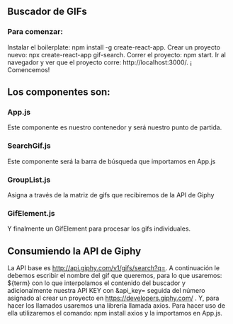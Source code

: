 ## Buscador de GIFs

### Para comenzar:

Instalar el boilerplate: npm install -g create-react-app.
Crear un proyecto nuevo: npx create-react-app gif-search.
Correr el proyecto: npm start.
Ir al navegador y ver que el proyecto corre: http://localhost:3000/.
¡ Comencemos!

## Los componentes son:

### App.js

Este componente es nuestro contenedor y será nuestro punto de partida. 

### SearchGif.js

Este componente será la barra de búsqueda que importamos en App.js

### GroupList.js

Asigna a través de la matriz de gifs que recibiremos de la API de Giphy 

### GifElement.js

Y finalmente un GifElement para procesar los gifs individuales.

## Consumiendo la API de Giphy

La API base es http://api.giphy.com/v1/gifs/search?q=. A continuación le debemos escribir el nombre del gif que queremos, para lo que usaremos: ${term} con lo que interpolamos el contenido del buscador y adicionalmente nuestra API KEY con &api_key= seguida del número asignado al crear un proyecto en https://developers.giphy.com/ .
Y, para hacer los llamados usaremos una librería llamada axios. Para hacer uso de ella utilizaremos el comando: npm install axios y la importamos en App.js.

